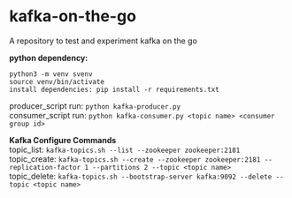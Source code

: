 # kafka-on-the-go
A repository to test and experiment kafka on the go

**python dependency:** 

`python3 -m venv svenv` \
`source venv/bin/activate`\
`install dependencies: pip install -r requirements.txt`

producer_script run: `python kafka-producer.py`\
consumer_script run: `python kafka-consumer.py <topic name> <consumer group id>`

**Kafka Configure Commands**\
topic_list: `kafka-topics.sh --list --zookeeper zookeeper:2181`\
topic_create: `kafka-topics.sh --create --zookeeper zookeeper:2181 --replication-factor 1 --partitions 2 --topic <topic name>`\
topic_delete: `kafka-topics.sh --bootstrap-server kafka:9092 --delete --topic <topic name>`